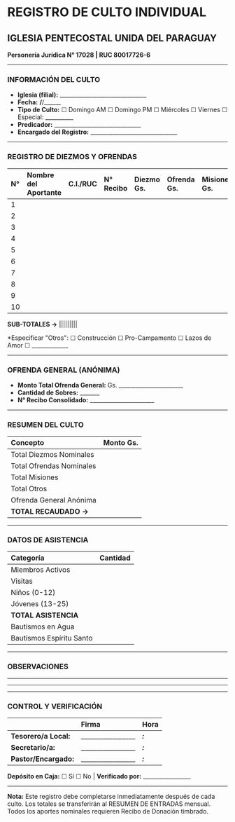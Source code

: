 # REGISTRO DE CULTO INDIVIDUAL

## IGLESIA PENTECOSTAL UNIDA DEL PARAGUAY

**Personería Jurídica N° 17028 | RUC 80017726-6**

---

### INFORMACIÓN DEL CULTO

* **Iglesia (filial):** \_\_\_\_\_\_\_\_\_\_\_\_\_\_\_\_\_\_\_\_\_\_\_\_\_\_\_\_\_\_\_  
* **Fecha:** **/**/\_\_\_\_\_\_  
* **Tipo de Culto:** ☐ Domingo AM ☐ Domingo PM ☐ Miércoles ☐ Viernes ☐ Especial: \_\_\_\_\_\_\_\_\_\_  
* **Predicador:** \_\_\_\_\_\_\_\_\_\_\_\_\_\_\_\_\_\_\_\_\_\_\_\_\_\_\_\_\_\_\_  
* **Encargado del Registro:** \_\_\_\_\_\_\_\_\_\_\_\_\_\_\_\_\_\_\_\_\_\_\_\_\_\_\_\_\_\_\_

---

### REGISTRO DE DIEZMOS Y OFRENDAS

| N° | Nombre del Aportante | C.I./RUC | N° Recibo | Diezmo Gs. | Ofrenda Gs. | Misiones Gs. | Otros\* Gs. | Total Gs. |
| :---- | :---- | :---- | :---- | :---- | :---- | :---- | :---- | :---- |
| 1 |  |  |  |  |  |  |  |  |
| 2 |  |  |  |  |  |  |  |  |
| 3 |  |  |  |  |  |  |  |  |
| 4 |  |  |  |  |  |  |  |  |
| 5 |  |  |  |  |  |  |  |  |
| 6 |  |  |  |  |  |  |  |  |
| 7 |  |  |  |  |  |  |  |  |
| 8 |  |  |  |  |  |  |  |  |
| 9 |  |  |  |  |  |  |  |  |
| 10 |  |  |  |  |  |  |  |  |

**SUB-TOTALES →** |||||||||

\*Especificar "Otros": ☐ Construcción ☐ Pro-Campamento ☐ Lazos de Amor ☐ \_\_\_\_\_\_\_\_\_\_\_\_\_

---

### OFRENDA GENERAL (ANÓNIMA)

* **Monto Total Ofrenda General:** Gs. \_\_\_\_\_\_\_\_\_\_\_\_\_\_\_\_\_\_\_\_\_\_\_  
* **Cantidad de Sobres:** \_\_\_\_\_\_\_  
* **N° Recibo Consolidado:** \_\_\_\_\_\_\_\_\_\_\_\_\_\_\_\_\_\_\_\_\_\_\_

---

### RESUMEN DEL CULTO

| Concepto | Monto Gs. |
| :---- | :---- |
| Total Diezmos Nominales |  |
| Total Ofrendas Nominales |  |
| Total Misiones |  |
| Total Otros |  |
| Ofrenda General Anónima |  |
| **TOTAL RECAUDADO →** |  |

---

### DATOS DE ASISTENCIA

| Categoría | Cantidad |
| :---- | :---- |
| Miembros Activos |  |
| Visitas |  |
| Niños (0-12) |  |
| Jóvenes (13-25) |  |
| **TOTAL ASISTENCIA** |  |
| Bautismos en Agua |  |
| Bautismos Espíritu Santo |  |

---

### OBSERVACIONES

---

---

---

### CONTROL Y VERIFICACIÓN

|  | Firma | Hora |
| :---- | :---- | :---- |
| **Tesorero/a Local:** | \_\_\_\_\_\_\_\_\_\_\_\_\_\_\_\_\_ | ***:*** |
| **Secretario/a:** | \_\_\_\_\_\_\_\_\_\_\_\_\_\_\_\_\_ | ***:*** |
| **Pastor/Encargado:** | \_\_\_\_\_\_\_\_\_\_\_\_\_\_\_\_\_ | ***:*** |

**Depósito en Caja:** ☐ Sí ☐ No | **Verificado por:** \_\_\_\_\_\_\_\_\_\_\_\_\_\_\_\_\_

---

**Nota:** Este registro debe completarse inmediatamente después de cada culto. Los totales se transferirán al RESUMEN DE ENTRADAS mensual. Todos los aportes nominales requieren Recibo de Donación timbrado.

